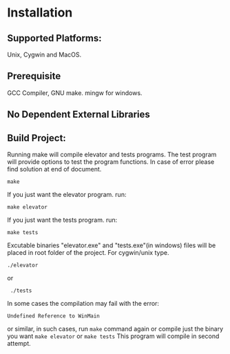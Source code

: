 # Installation

## Supported Platforms:

Unix, Cygwin and MacOS.

## Prerequisite

GCC Compiler, GNU make. mingw for windows.

## No Dependent External Libraries

## Build Project:

Running make will compile elevator and tests programs. The test program will provide options to test the program functions. In case of error please find solution at end of document.

```
make
```

If you just want the elevator program. run:

```
make elevator
```

If you just want the tests program. run:

```
make tests
```

Excutable binaries "elevator.exe" and "tests.exe"(in windows) files will be placed in root folder of the project. For cygwin/unix type. 
```
./elevator
```
or 
```
 ./tests
```
In some cases the compilation may fail with the error:
```
Undefined Reference to WinMain
```
or similar, in such cases, run `make` command again or compile just the binary you want `make elevator` or `make tests` This program will compile in second attempt. 
